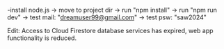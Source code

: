 -install node.js -> move to project dir -> run  "npm install" -> run  "npm run dev" -> test mail: "dreamuser99@gmail.com" -> test psw: "saw2024"

Edit: Access to Cloud Firestore database services has expired, web app functionality is reduced.
